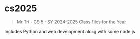 # cs2025
> Mr Tri - CS 5 - SY 2024-2025
Class Files for the Year

Includes Python and web development along with some node.js
